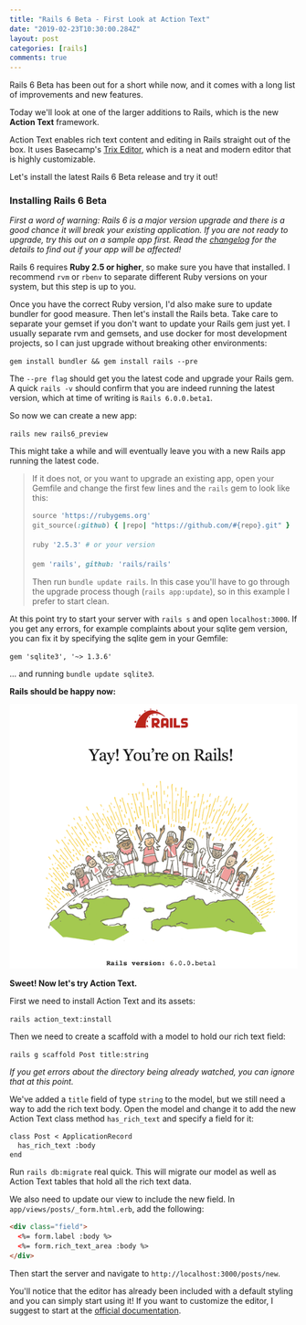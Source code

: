 ```yaml
---
title: "Rails 6 Beta - First Look at Action Text"
date: "2019-02-23T10:30:00.284Z"
layout: post
categories: [rails]
comments: true
---
```


Rails 6 Beta has been out for a short while now, and it comes with a long list of improvements and new features.

Today we'll look at one of the larger additions to Rails, which is the new **Action Text** framework.

<!--more-->

Action Text enables rich text content and editing in Rails straight out of the box. It uses Basecamp's [Trix Editor](https://trix-editor.org/), which is a neat and modern editor that is highly customizable.

Let's install the latest Rails 6 Beta release and try it out!

### Installing Rails 6 Beta

*First a word of warning: Rails 6 is a major version upgrade and there is a good chance it will break your existing application. If you are not ready to upgrade, try this out on a sample app first. Read the [changelog](https://edgeguides.rubyonrails.org/6_0_release_notes.html) for the details to find out if your app will be affected!*

Rails 6 requires **Ruby 2.5 or higher**, so make sure you have that installed. I recommend `rvm` or `rbenv` to separate different Ruby versions on your system, but this step is up to you.

Once you have the correct Ruby version, I'd also make sure to update bundler for good measure. Then let's install the Rails beta. Take care to separate your gemset if you don't want to update your Rails gem just yet. I usually separate rvm and gemsets, and use docker for most development projects, so I can just upgrade without breaking other environments:

`gem install bundler && gem install rails --pre`

The `--pre flag` should get you the latest code and upgrade your Rails gem. A quick `rails -v` should confirm that you are indeed running the latest version, which at time of writing is `Rails 6.0.0.beta1`.

So now we can create a new app:

`rails new rails6_preview`

This might take a while and will eventually leave you with a new Rails app running the latest code. 

> If it does not, or you want to upgrade an existing app, open your Gemfile and change the first few lines and the `rails` gem to look like this:
>
>``` ruby
>source 'https://rubygems.org'
>git_source(:github) { |repo| "https://github.com/#{repo}.git" }
>
>ruby '2.5.3' # or your version
>
>gem 'rails', github: 'rails/rails'
>```
>
> Then run `bundle update rails`. In this case you'll have to go through the upgrade process though (`rails app:update`), so in this example I prefer to start clean.

At this point try to start your server with `rails s` and open `localhost:3000`. If you get any errors, for example complaints about your sqlite gem version, you can fix it by specifying the sqlite gem in your Gemfile: 

`gem 'sqlite3', '~> 1.3.6'`

... and running `bundle update sqlite3`.

**Rails should be happy now:**

![Yay Rails Beta 6](/img/posts/yay-rails-beta-6.png)

**Sweet! Now let's try Action Text.**

First we need to install Action Text and its assets:

`rails action_text:install`

Then we need to create a scaffold with a model to hold our rich text field:

`rails g scaffold Post title:string`

*If you get errors about the directory being already watched, you can ignore that at this point.*

We've added a `title` field of type `string` to the model, but we still need a way to add the rich text body. Open the model and change it to add the new Action Text class method `has_rich_text` and specify a field for it:

``` ruby{numberLines: true}
class Post < ApplicationRecord
  has_rich_text :body
end
```

Run `rails db:migrate` real quick. This will migrate our model as well as Action Text tables that hold all the rich text data.

We also need to update our view to include the new field. In `app/views/posts/_form.html.erb`, add the following:

```html
<div class="field">
  <%= form.label :body %>
  <%= form.rich_text_area :body %>
</div>
```

Then start the server and navigate to `http://localhost:3000/posts/new`. 

You'll notice that the editor has already been included with a default styling and you can simply start using it! If you want to customize the editor, I suggest to start at the [official documentation](https://edgeguides.rubyonrails.org/action_text_overview.html).

